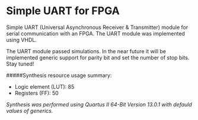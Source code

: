 # Simple UART for FPGA

Simple UART (Universal Asynchronous Receiver & Transmitter) module for serial communication with an FPGA. The UART module was implemented using VHDL.

The UART module passed simulations. In the near future it will be implemented generic support for parity bit and set the number of stop bits. Stay tuned!

#####Synthesis resource usage summary:
- Logic element (LUT): 85
- Registers (FF): 50

*Synthesis was performed using Quartus II 64-Bit Version 13.0.1 with defauld values of generics.*
